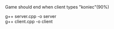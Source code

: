 Game should end when client types "koniec"(90%)   

g++ server.cpp -o server   
g++ client.cpp -o client   
